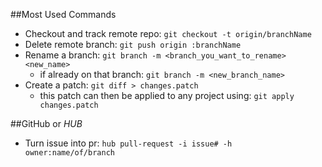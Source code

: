 ##Most Used Commands

* Checkout and track remote repo: `git checkout -t origin/branchName`
* Delete remote branch: `git push origin :branchName`
* Rename a branch: `git branch -m <branch_you_want_to_rename> <new_name>`
  * if already on that branch: `git branch -m <new_branch_name>`
* Create a patch: `git diff > changes.patch`
  * this patch can then be applied to any project using: `git apply changes.patch`


##GitHub or _HUB_

* Turn issue into pr: `hub pull-request -i issue# -h owner:name/of/branch`